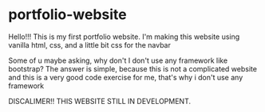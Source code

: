 # portfolio-website

Hello!!! This is my first portfolio website. I'm making this website using vanilla html, css, and a little bit css for the navbar

Some of u maybe asking, why don't I don't use any framework like bootstrap? The answer is simple, because this is not a complicated website and this is a very good code exercise for me, that's why i don't use any framework

DISCALIMER!! THIS WEBSITE STILL IN DEVELOPMENT.
